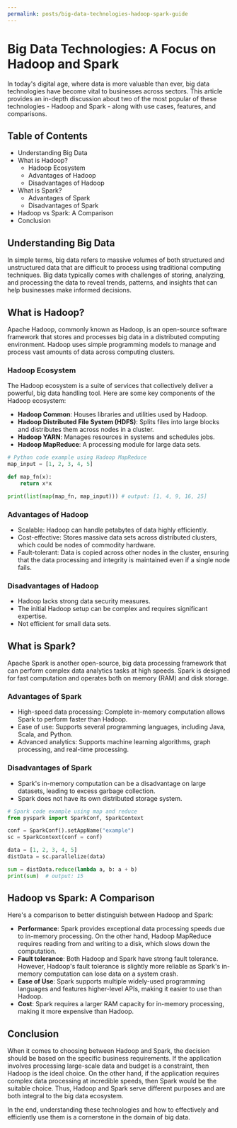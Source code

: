 ```yaml
---
permalink: posts/big-data-technologies-hadoop-spark-guide
---
```


# Big Data Technologies: A Focus on Hadoop and Spark

In today's digital age, where data is more valuable than ever, big data technologies have become vital to businesses across sectors. This article provides an in-depth discussion about two of the most popular of these technologies - Hadoop and Spark - along with use cases, features, and comparisons.

## Table of Contents

- Understanding Big Data
- What is Hadoop?
  - Hadoop Ecosystem
  - Advantages of Hadoop
  - Disadvantages of Hadoop
- What is Spark?
  - Advantages of Spark
  - Disadvantages of Spark
- Hadoop vs Spark: A Comparison
- Conclusion

## Understanding Big Data

In simple terms, big data refers to massive volumes of both structured and unstructured data that are difficult to process using traditional computing techniques. Big data typically comes with challenges of storing, analyzing, and processing the data to reveal trends, patterns, and insights that can help businesses make informed decisions.

## What is Hadoop?

Apache Hadoop, commonly known as Hadoop, is an open-source software framework that stores and processes big data in a distributed computing environment. Hadoop uses simple programming models to manage and process vast amounts of data across computing clusters.

### Hadoop Ecosystem

The Hadoop ecosystem is a suite of services that collectively deliver a powerful, big data handling tool. Here are some key components of the Hadoop ecosystem:

- **Hadoop Common**: Houses libraries and utilities used by Hadoop.
- **Hadoop Distributed File System (HDFS)**: Splits files into large blocks and distributes them across nodes in a cluster.
- **Hadoop YARN**: Manages resources in systems and schedules jobs.
- **Hadoop MapReduce**: A processing module for large data sets.

```python
# Python code example using Hadoop MapReduce
map_input = [1, 2, 3, 4, 5]

def map_fn(x):
    return x*x

print(list(map(map_fn, map_input))) # output: [1, 4, 9, 16, 25]
```

### Advantages of Hadoop

- Scalable: Hadoop can handle petabytes of data highly efficiently.
- Cost-effective: Stores massive data sets across distributed clusters, which could be nodes of commodity hardware.
- Fault-tolerant: Data is copied across other nodes in the cluster, ensuring that the data processing and integrity is maintained even if a single node fails.

### Disadvantages of Hadoop

- Hadoop lacks strong data security measures.
- The initial Hadoop setup can be complex and requires significant expertise.
- Not efficient for small data sets.

## What is Spark?

Apache Spark is another open-source, big data processing framework that can perform complex data analytics tasks at high speeds. Spark is designed for fast computation and operates both on memory (RAM) and disk storage.

### Advantages of Spark

- High-speed data processing: Complete in-memory computation allows Spark to perform faster than Hadoop.
- Ease of use: Supports several programming languages, including Java, Scala, and Python.
- Advanced analytics: Supports machine learning algorithms, graph processing, and real-time processing.

### Disadvantages of Spark

- Spark's in-memory computation can be a disadvantage on large datasets, leading to excess garbage collection.
- Spark does not have its own distributed storage system.

```python
# Spark code example using map and reduce
from pyspark import SparkConf, SparkContext

conf = SparkConf().setAppName("example")
sc = SparkContext(conf = conf)

data = [1, 2, 3, 4, 5]
distData = sc.parallelize(data)

sum = distData.reduce(lambda a, b: a + b)
print(sum)  # output: 15
```

## Hadoop vs Spark: A Comparison

Here's a comparison to better distinguish between Hadoop and Spark:

- **Performance**: Spark provides exceptional data processing speeds due to in-memory processing. On the other hand, Hadoop MapReduce requires reading from and writing to a disk, which slows down the computation.
- **Fault tolerance**: Both Hadoop and Spark have strong fault tolerance. However, Hadoop's fault tolerance is slightly more reliable as Spark's in-memory computation can lose data on a system crash.
- **Ease of Use**: Spark supports multiple widely-used programming languages and features higher-level APIs, making it easier to use than Hadoop.
- **Cost**: Spark requires a larger RAM capacity for in-memory processing, making it more expensive than Hadoop.

## Conclusion

When it comes to choosing between Hadoop and Spark, the decision should be based on the specific business requirements. If the application involves processing large-scale data and budget is a constraint, then Hadoop is the ideal choice. On the other hand, if the application requires complex data processing at incredible speeds, then Spark would be the suitable choice. Thus, Hadoop and Spark serve different purposes and are both integral to the big data ecosystem.

In the end, understanding these technologies and how to effectively and efficiently use them is a cornerstone in the domain of big data.
